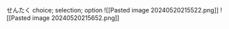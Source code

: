 せんたく
choice; selection; option
![[Pasted image 20240520215522.png]]
![[Pasted image 20240520215652.png]]